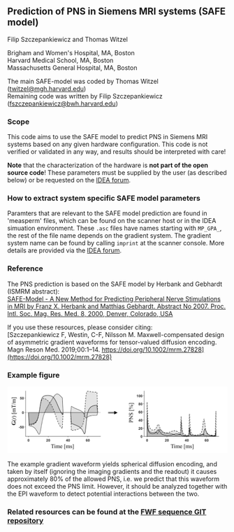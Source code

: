 ## Prediction of PNS in Siemens MRI systems (SAFE model)

Filip Szczepankiewicz and Thomas Witzel  
  
Brigham and Women's Hospital, MA, Boston  
Harvard Medical School, MA, Boston  
Massachusetts General Hospital, MA, Boston  

The main SAFE-model was coded by Thomas Witzel (twitzel@mgh.harvard.edu)  
Remaining code was written by Filip Szczepankiewicz (fszczepankiewicz@bwh.harvard.edu)

### Scope
This code aims to use the SAFE model to predict PNS in Siemens MRI systems based on any given hardware configuration. This code is not verified or validated in any way, and results should be interpreted with care!

**Note** that the characterization of the hardware is **not part of the open source code**! These
parameters must be supplied by the user (as described below) or be requested on the [IDEA forum](https://www.mr-idea.com/communities/idea/results.aspx?k=PNS%20prediction%20in%20Matlab%20using%20the%20SAFE%20model).

### How to extract system specific SAFE model parameters
Paramters that are relevant to the SAFE model prediction are found in 'measperm' files, which can be found on the scanner host or in the IDEA simuation environment. These ```.asc``` files have names starting with ```MP_GPA_```, the rest of the file name depends on the gradient system. The gradient system name can be found by calling ```imprint``` at the scanner console. More details are provided via the [IDEA forum](https://www.mr-idea.com/communities/idea/results.aspx?k=PNS%20prediction%20in%20Matlab%20using%20the%20SAFE%20model).

### Reference
The PNS prediction is based on the SAFE model by Herbank and Gebhardt (ISMRM abstract):  
[SAFE-Model - A New Method for Predicting Peripheral Nerve Stimulations in MRI
by Franz X. Herbank and Matthias Gebhardt. Abstract No 2007. 
Proc. Intl. Soc. Mag. Res. Med. 8, 2000, Denver, Colorado, USA](https://cds.ismrm.org/ismrm-2000/PDF7/2007.PDF)

If you use these resources, please consider citing:  
[Szczepankiewicz F, Westin, C-F, Nilsson M. Maxwell-compensated design of asymmetric gradient waveforms for tensor-valued diffusion encoding. Magn Reson Med. 2019;00:1–14. https://doi.org/10.1002/mrm.27828](https://doi.org/10.1002/mrm.27828)


### Example figure
![Example of predicted PNS in arbitrary gradient waveform.](safe_example_figure.jpg)

The example gradient waveform yields spherical diffusion encoding, and taken by itself (ignoring the imaging gradients and the readout) it causes approximately 80% of the allowed PNS, i.e. we predict that this waveform does not exceed the PNS limit. However, it should be analyzed together with the EPI waveform to detect potential interactions between the two. 

### Related resources can be found at the [FWF sequence GIT repository](https://github.com/filip-szczepankiewicz/fwf_seq_resources)
